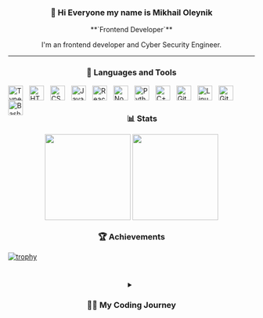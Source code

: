 <h3 align="center">👋 Hi Everyone my name is Mikhail Oleynik</h3>

<p align="center">**`Frontend Developer`**</p>

<p align="center">I'm an frontend developer and Cyber Security Engineer.</p>

---

<h3 align="center">🧰 Languages and Tools</h3>

<img align="left" alt="TypeScript" width="30px" style="padding-right:10px;" src="https://cdn.jsdelivr.net/gh/devicons/devicon/icons/typescript/typescript-plain.svg" />
<img align="left" alt="HTML" width="30px" style="padding-right:10px;" src="https://cdn.jsdelivr.net/gh/devicons/devicon/icons/html5/html5-plain.svg" />
<img align="left" alt="CSS" width="30px" style="padding-right:10px;" src="https://cdn.jsdelivr.net/gh/devicons/devicon/icons/css3/css3-plain.svg" />
<img align="left" alt="JavaScript" width="30px" style="padding-right:10px;" src="https://cdn.jsdelivr.net/gh/devicons/devicon/icons/javascript/javascript-plain.svg" />
<img align="left" alt="React" width="30px" style="padding-right:10px;" src="https://cdn.jsdelivr.net/gh/devicons/devicon/icons/react/react-original.svg" />
<img align="left" alt="NodeJS" width="30px" style="padding-right:10px;" src="https://cdn.jsdelivr.net/gh/devicons/devicon/icons/nodejs/nodejs-original.svg" />
<img align="left" alt="Python" width="30px" style="padding-right:10px;" src="https://cdn.jsdelivr.net/gh/devicons/devicon/icons/python/python-plain.svg" />
<img align="left" alt="C++" width="30px" style="padding-right:10px;" src="https://cdn.jsdelivr.net/gh/devicons/devicon/icons/cplusplus/cplusplus-line.svg" />
<img align="left" alt="Git" width="30px" style="padding-right:10px;" src="https://cdn.jsdelivr.net/gh/devicons/devicon/icons/git/git-original.svg" />
<img align="left" alt="Linux" width="30px" style="padding-right:10px;" src="https://cdn.jsdelivr.net/gh/devicons/devicon/icons/linux/linux-original.svg" />
<img align="left" alt="GitHub" width="30px" style="padding-right:10px;" src="https://cdn.jsdelivr.net/gh/devicons/devicon/icons/github/github-original.svg" />
<img align="left" alt="Bash" width="30px" style="padding-right:10px;" src="https://cdn.jsdelivr.net/gh/devicons/devicon/icons/bash/bash-original.svg" />
<br />

#

<h3 align="center">📊 Stats</h3>

<p align="center">
<img height=175 align="center" src="https://github-readme-stats.vercel.app/api?username=michaeloleynik&show_icons=true&theme=gotham">
<img height=175 align="center" src="https://github-readme-stats.vercel.app/api/top-langs/?username=michaeloleynik&layout=compact&theme=gotham">
</p>

<!-- ![GitHub Streak](https://streak-stats.demolab.com?user=michaeloleynik&theme=gruvbox&border_radius=4.5) -->

<h3 align="center">🏆 Achievements</h3>

[![trophy](https://github-profile-trophy.vercel.app/?username=michaeloleynik&theme=onedark&row=1&column=3&no-bg=true)](https://github.com/michaeloleynik/michaeloleynik_readme)

#

<details align="center">
 <summary><h3>👨‍💻 My Coding Journey</h3></summary>
   I started my coding journey in school with a passion to learn everything I could about this programming world - code, unix, linux, theory. And all the while, teaching myself Python development with a dream to build my own app, but that soon got overshadowed by my desire to excel in JavaScript. I started to learning React with Redux, then it was Node.js with Express. After that I entered the University on Cyber Security program, I started to learning computer webs, operation systems cryptography. I tried to work on freelance, then it was outsource working. After 3 years of my journey, I started to work in small IT company as Frontend TeamLead. And now I want to move on, reach new heights!

<h3 align="center">Connect with me:</h3>
<p align="center">
<a href="https://tttttt.me/mishan9_ol" target="blank"><img align="center" src="https://cdn.jsdelivr.net/npm/simple-icons@3.0.1/icons/telegram.svg" alt="" height="30" width="40" /></a>
<a href="mailto:mikhail.oleynik.02@mail.ru" target="blank"><img align="center" src="https://cdn.jsdelivr.net/npm/simple-icons@3.0.1/icons/mail-dot-ru.svg" alt="" height="30" width="40" /></a>

</p>
